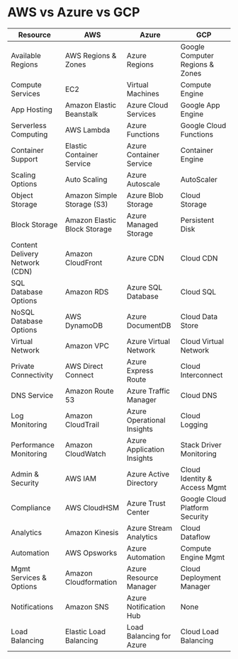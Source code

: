 # AWS vs Azure vs GCP

| Resource                  | AWS                           | Azure                     | GCP 
| --                        | ---                           | --                        | --
| Available Regions         | AWS Regions & Zones           | Azure Regions             | Google Computer Regions & Zones 
| Compute Services          | EC2                           | Virtual Machines          | Compute Engine
| App Hosting               | Amazon Elastic Beanstalk      | Azure Cloud Services      | Google App Engine
| Serverless Computing      | AWS Lambda                    | Azure Functions           | Google Cloud Functions
| Container Support         | Elastic Container Service     | Azure Container Service   | Container Engine
| Scaling Options           | Auto Scaling                  | Azure Autoscale           | AutoScaler
| Object Storage            | Amazon Simple Storage (S3)    | Azure Blob Storage        | Cloud Storage
| Block Storage             | Amazon Elastic Block Storage  | Azure Managed Storage     | Persistent Disk
| Content Delivery Network (CDN) | Amazon CloudFront        | Azure CDN                 | Cloud CDN
| SQL Database Options      | Amazon RDS                    | Azure SQL Database        | Cloud SQL
| NoSQL Database Options    | AWS DynamoDB                  | Azure DocumentDB          | Cloud Data Store
| Virtual Network           | Amazon VPC                    | Azure Virtual Network     | Cloud Virtual Network
| Private Connectivity      | AWS Direct Connect            | Azure Express Route       | Cloud Interconnect
| DNS Service               | Amazon Route 53               | Azure Traffic Manager     | Cloud DNS
| Log Monitoring            | Amazon CloudTrail             | Azure Operational Insights| Cloud Logging
| Performance Monitoring    | Amazon CloudWatch             | Azure Application Insights| Stack Driver Monitoring
| Admin & Security          | AWS IAM                       | Azure Active Directory    | Cloud Identity & Access Mgmt
| Compliance                | AWS CloudHSM                  | Azure Trust Center        | Google Cloud Platform Security
| Analytics                 | Amazon Kinesis                | Azure Stream Analytics    | Cloud Dataflow
| Automation                | AWS Opsworks                  | Azure Automation          | Compute Engine Mgmt
| Mgmt Services & Options   | Amazon Cloudformation         | Azure Resource Manager    | Cloud Deployment Manager
| Notifications             | Amazon SNS                    | Azure Notification Hub    | None
| Load Balancing            | Elastic Load Balancing        | Load Balancing for Azure  | Cloud Load Balancing

